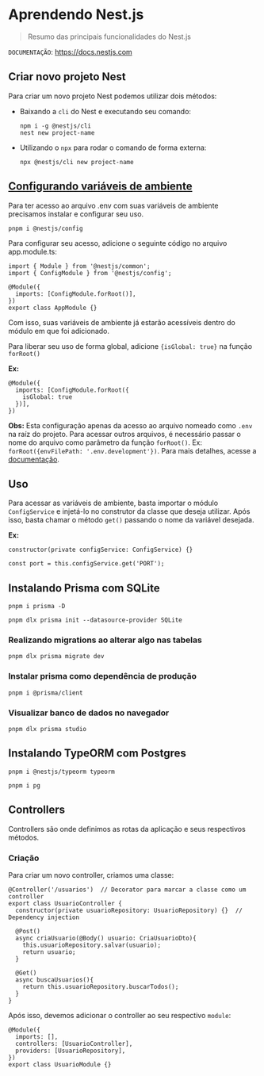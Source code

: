 # Aprendendo Nest.js

> Resumo das principais funcionalidades do Nest.js

`DOCUMENTAÇÃO`: https://docs.nestjs.com

## Criar novo projeto Nest

Para criar um novo projeto Nest podemos utilizar dois métodos:

- Baixando a `cli` do Nest e executando seu comando:

      npm i -g @nestjs/cli
      nest new project-name

- Utilizando o `npx` para rodar o comando de forma externa:

      npx @nestjs/cli new project-name

## [Configurando variáveis de ambiente](https://docs.nestjs.com/techniques/configuration)

Para ter acesso ao arquivo .env com suas variáveis de ambiente precisamos instalar e configurar seu uso.

    pnpm i @nestjs/config

Para configurar seu acesso, adicione o seguinte código no arquivo app.module.ts:

```
import { Module } from '@nestjs/common';
import { ConfigModule } from '@nestjs/config';

@Module({
  imports: [ConfigModule.forRoot()],
})
export class AppModule {}
```

Com isso, suas variáveis de ambiente já estarão acessíveis dentro do módulo em que foi adicionado.

Para liberar seu uso de forma global, adicione `{isGlobal: true}` na função `forRoot()`

**Ex:**

    @Module({
      imports: [ConfigModule.forRoot({
        isGlobal: true
      })],
    })

**Obs:** Esta configuração apenas da acesso ao arquivo nomeado como `.env` na raíz do projeto. Para acessar outros arquivos, é necessário passar o nome do arquivo como parâmetro da função `forRoot()`. Ex: `forRoot({envFilePath: '.env.development'})`. Para mais detalhes, acesse a [documentação](https://docs.nestjs.com/techniques/configuration).

## Uso

Para acessar as variáveis de ambiente, basta importar o módulo `ConfigService` e injetá-lo no construtor da classe que deseja utilizar. Após isso, basta chamar o método `get()` passando o nome da variável desejada.

**Ex:**

    constructor(private configService: ConfigService) {}

    const port = this.configService.get('PORT');

## Instalando Prisma com SQLite

    pnpm i prisma -D

    pnpm dlx prisma init --datasource-provider SQLite

### Realizando migrations ao alterar algo nas tabelas

    pnpm dlx prisma migrate dev

### Instalar prisma como dependência de produção

    pnpm i @prisma/client

### Visualizar banco de dados no navegador

    pnpm dlx prisma studio

## Instalando TypeORM com Postgres

    pnpm i @nestjs/typeorm typeorm

    pnpm i pg

## Controllers

Controllers são onde definimos as rotas da aplicação e seus respectivos métodos.

### Criação

Para criar um novo controller, criamos uma classe:

```
@Controller('/usuarios')  // Decorator para marcar a classe como um controller
export class UsuarioController {
  constructor(private usuarioRepository: UsuarioRepository) {}  // Dependency injection

  @Post()
  async criaUsuario(@Body() usuario: CriaUsuarioDto){
    this.usuarioRepository.salvar(usuario);
    return usuario;
  }

  @Get()
  async buscaUsuarios(){
    return this.usuarioRepository.buscarTodos();
  }
}
```

Após isso, devemos adicionar o controller ao seu respectivo `module`:

```
@Module({
  imports: [],
  controllers: [UsuarioController],
  providers: [UsuarioRepository],
})
export class UsuarioModule {}
```
